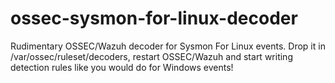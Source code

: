 # ossec-sysmon-for-linux-decoder
Rudimentary OSSEC/Wazuh decoder for Sysmon For Linux events. Drop it in /var/ossec/ruleset/decoders, restart OSSEC/Wazuh and start writing detection rules like you would do for Windows events!
